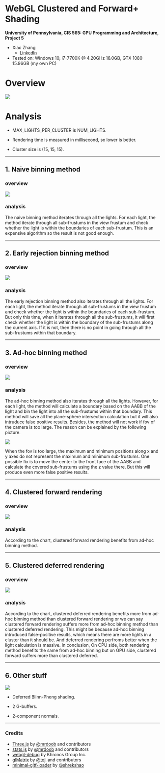 WebGL Clustered and Forward+ Shading
======================

**University of Pennsylvania, CIS 565: GPU Programming and Architecture, Project 5**

* Xiao Zhang
  * [LinkedIn](https://www.linkedin.com/in/xiao-zhang-674bb8148/)
* Tested on: Windows 10, i7-7700K @ 4.20GHz 16.0GB, GTX 1080 15.96GB (my own PC)

Overview 
======================

![](img/0.gif)

Analysis 
======================
* MAX_LIGHTS_PER_CLUSTER is NUM_LIGHTS.

* Rendering time is measured in millisecond, so lower is better.

* Cluster size is (15, 15, 15).

---

## 1. Naive binning method

### overview

![](img/2.JPG)

### analysis

The naive binning method iterates through all the lights. For each light, the method iterate through all sub-frustums in the view frustum and check whether the light is within the boundaries of each sub-frustum. This is an expensive algorithm so the result is not good enough.

---

## 2. Early rejection binning method

### overview

![](img/3.JPG)

### analysis

The early rejection binning method also iterates through all the lights. For each light, the method iterate through all sub-frustums in the view frustum and check whether the light is within the boundaries of each sub-frustum. But only this time, when it iterates through all the sub-frustums, it will first check whether the light is within the boundary of the sub-frustums along the current axis. If it is not, then there is no point in going through all the sub-frustums within that boundary.

---

## 3. Ad-hoc binning method

### overview

![](img/3a.JPG)

### analysis

The ad-hoc binning method also iterates through all the lights. However, for each light, the method will calculate a boundary based on the AABB of the light and bin the light into all the sub-frustums within that boundary. This method will save all the plane-sphere intersection calculation but it will also intruduce false positive results. Besides, the method will not work if fov of the camera is too large. The reason can be explained by the following picture. 

![](img/3b.png)

When the fov is too large, the maximum and minimum positions along x and y axes do not represent the maximum and minimum sub-frustums. One possible fix is to move the center to the front face of the AABB and calculate the covered sub-frustums using the z value there. But this will produce even more false positive results.

---

## 4. Clustered forward rendering

### overview

![](img/4.JPG)

### analysis

According to the chart, clustered forward rendering benefits from ad-hoc binning method. 

---

## 5. Clustered deferred rendering

### overview

![](img/5.JPG)

### analysis

According to the chart, clustered deferred rendering benefits more from ad-hoc binning method than clustered forward rendering or we can say clustered forward rendering suffers more from ad-hoc binning method than clustered deferred rendering. This might be because ad-hoc binning introduced false-positive results, which means there are more lights in a cluster than it should be. And deferred rendering perfroms better when the light calculation is massive. In conclusion, On CPU side, both rendering method benefits the same from ad-hoc binning but on GPU side, clustered forward suffers more than clustered deferred. 

---

## 6. Other stuff

![](img/1.JPG)

* Deferred Blinn-Phong shading.

* 2 G-buffers.

* 2-component normals.

---

### Credits

* [Three.js](https://github.com/mrdoob/three.js) by [@mrdoob](https://github.com/mrdoob) and contributors
* [stats.js](https://github.com/mrdoob/stats.js) by [@mrdoob](https://github.com/mrdoob) and contributors
* [webgl-debug](https://github.com/KhronosGroup/WebGLDeveloperTools) by Khronos Group Inc.
* [glMatrix](https://github.com/toji/gl-matrix) by [@toji](https://github.com/toji) and contributors
* [minimal-gltf-loader](https://github.com/shrekshao/minimal-gltf-loader) by [@shrekshao](https://github.com/shrekshao)
